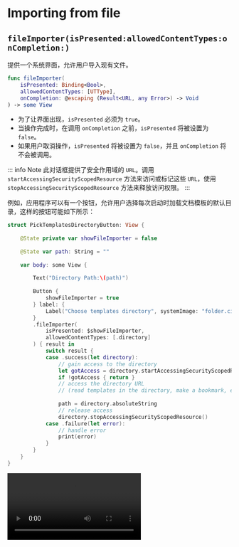 # Importing from file

## `fileImporter(isPresented:allowedContentTypes:onCompletion:)`

提供一个系统界面，允许用户导入现有文件。


```swift
func fileImporter(
    isPresented: Binding<Bool>,
    allowedContentTypes: [UTType],
    onCompletion: @escaping (Result<URL, any Error>) -> Void
) -> some View
```

- 为了让界面出现，`isPresented` 必须为 `true`。
- 当操作完成时，在调用 `onCompletion` 之前，`isPresented` 将被设置为 `false`。
- 如果用户取消操作，`isPresented` 将被设置为 `false`，并且 `onCompletion` 将不会被调用。

::: info Note
此对话框提供了安全作用域的 `URL`。调用 `startAccessingSecurityScopedResource` 方法来访问或标记这些 `URL`，使用 `stopAccessingSecurityScopedResource` 方法来释放访问权限。
:::


例如，应用程序可以有一个按钮，允许用户选择每次启动时加载文档模板的默认目录，这样的按钮可能如下所示：

```swift
struct PickTemplatesDirectoryButton: View {
    
    @State private var showFileImporter = false
        
    @State var path: String = ""
    
    var body: some View {
        
        Text("Directory Path:\(path)")
        
        Button {
            showFileImporter = true
        } label: {
            Label("Choose templates directory", systemImage: "folder.circle")
        }
        .fileImporter(
            isPresented: $showFileImporter,
            allowedContentTypes: [.directory]
        ) { result in
            switch result {
            case .success(let directory):
                // gain access to the directory
                let gotAccess = directory.startAccessingSecurityScopedResource()
                if !gotAccess { return }
                // access the directory URL
                // (read templates in the directory, make a bookmark, etc.)
                
                path = directory.absoluteString
                // release access
                directory.stopAccessingSecurityScopedResource()
            case .failure(let error):
                // handle error
                print(error)
            }
        }
    }
}
```
<video src="../../video/FileImporter.mp4" controls="controls"></video>
